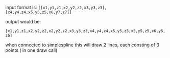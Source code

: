 input format is:
`[[x1,y1,z1,x2,y2,z2,x3,y3,z3],[x4,y4,z4,x5,y5,z5,x6,y7,z7]]`

output would be:

`[x1,y1,z1,x2,y2,z2,x2,y2,z2,x3,y3,z3,x4,y4,z4,x5,y5,z5,x5,y5,z5,x6,y6,z6]`

when connected to simplespline this will draw 2 lines, each consting of 3 points ( in one draw call)